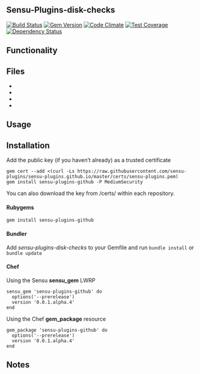 ## Sensu-Plugins-disk-checks

[![Build Status](https://travis-ci.org/sensu-plugins/sensu-plugins-github.svg?branch=master)][1]
[![Gem Version](https://badge.fury.io/rb/sensu-plugins-github.svg)][2]
[![Code Climate](https://codeclimate.com/github/sensu-plugins/sensu-plugins-github/badges/gpa.svg)][3]
[![Test Coverage](https://codeclimate.com/github/sensu-plugins/sensu-plugins-github/badges/coverage.svg)][4]
[![Dependency Status](https://gemnasium.com/sensu-plugins/sensu-plugins-github.svg)][5]

## Functionality

## Files
 *
 *
 *
 *

## Usage

## Installation

Add the public key (if you haven’t already) as a trusted certificate

```
gem cert --add <(curl -Ls https://raw.githubusercontent.com/sensu-plugins/sensu-plugins.github.io/master/certs/sensu-plugins.pem)
gem install sensu-plugins-github -P MediumSecurity
```

You can also download the key from /certs/ within each repository.

#### Rubygems

`gem install sensu-plugins-github`

#### Bundler

Add *sensu-plugins-disk-checks* to your Gemfile and run `bundle install` or `bundle update`

#### Chef

Using the Sensu **sensu_gem** LWRP
```
sensu_gem 'sensu-plugins-github' do
  options('--prerelease')
  version '0.0.1.alpha.4'
end
```

Using the Chef **gem_package** resource
```
gem_package 'sensu-plugins-github' do
  options('--prerelease')
  version '0.0.1.alpha.4'
end
```

## Notes

[1]:[https://travis-ci.org/sensu-plugins/sensu-plugins-github]
[2]:[http://badge.fury.io/rb/sensu-plugins-github]
[3]:[https://codeclimate.com/github/sensu-plugins/sensu-plugins-github]
[4]:[https://codeclimate.com/github/sensu-plugins/sensu-plugins-github]
[5]:[https://gemnasium.com/sensu-plugins/sensu-plugins-github]
